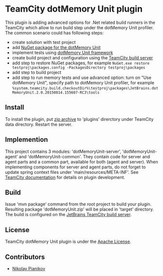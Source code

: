 # TeamCity dotMemory Unit plugin #

This plugin is adding advanced options for .Net related build runners in the TeamCity which allow to run build step under the dotMemory Unit profiler. The common scenario could has following steps:
- create solution with test project
- add [NuGet package for the dotMemory Unit](https://www.nuget.org/packages/JetBrains.DotMemoryUnit/)
- implement tests using [dotMemory Unit framework](https://www.jetbrains.com/dotmemory/unit/)
- create build project and configuration using the [TeamCity build server](https://www.jetbrains.com/teamcity/)
- add step to restore NuGet packages, for example `NuGet.exe restore testproj\packages.config -PackagesDirectory testproj\packages`
- add step to build project
- add step to run memory tests and use advanced option: turn on "Use dotMemory Unit", specify path to dotMemory Unit profiler, for example `%system.teamcity.build.checkoutDir%\testproj\packages\JetBrains.dotMemoryUnit.2.0.20150814.155607-RC3\tools`

## Install ##

To install the plugin, put [zip archive](https://teamcity.jetbrains.com/repository/download/TeamCityPluginsByJetBrains_DotMemoryUnit_Build/551932:id/dotMemoryUnit.zip) to 'plugins' direrctory under TeamCity data directory. Restart the server.

## Implemention ##

This project contains 3 modules: 'dotMemoryUnit-server', 'dotMemoryUnit-agent' and 'dotMemoryUnit-common'. They contain code for server and agent parts and a common part, available for both (agent and server). When implementing components for server and agent parts, do not forget to update spring context files under 'main/resources/META-INF'. See [TeamCity documentation](https://confluence.jetbrains.com/display/TCD9/Developing+Plugins+Using+Maven) for details on plugin development.

## Build ##

Issue 'mvn package' command from the root project to build your plugin. Resulting package 'dotMemoryUnit.zip' will be placed in 'target' directory. The build is configured on the [JetBrains TeamCity build server](https://teamcity.jetbrains.com/project.html?projectId=TeamCityPluginsByJetBrains_DotMemoryUnit).

## License ##

TeamCity dotMemory Unit plugin is under the [Apache License](https://github.com/JetBrains/teamcity-dotmemory/blob/master/LICENSE).

## Contributors ##

- [Nikolay Pianikov](https://github.com/NikolayPianikov)
